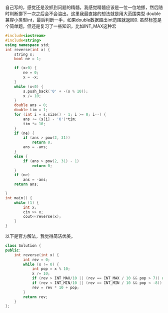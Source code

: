 自己写的，感觉还是没抓到问题的精髓，我感觉精髓应该是一位一位地挪，然后随时判断挪下一次之后会不会溢出。这里我最直接的想法就是用大范围类型
double兼容小类型int，最后判断一手，如果double数据超出int范围就返回0. 
虽然标签是个简单题，但还是复习了一些知识，比如INT_MAX这种宏
```cpp
#include<iostream>
#include<string>
using namespace std;
int reverse(int x) {
	string s;
	bool ne = 1;

	if (x>0) {
		ne = 0;
		x = -x;
	}
	while (x<0) {
		s.push_back('0' + -(x % 10));
		x /= 10;
	}
	double ans = 0;
	double tim = 1;
	for (int i = s.size() - 1; i >= 0; i--) {
		ans += (s[i] - '0')*tim;
		tim *= 10;
	}
	if (ne) {
		if (ans > pow(2, 31))
			return 0;
		ans = -ans;
	}
	else {
		if (ans > pow(2, 31) - 1)
			return 0;
	}
	if (ne)
		ans = -ans;
	return ans;

}
int main() {
	while (1) {
		int x;
		cin >> x;
		cout<<reverse(x);
	}
}
```

以下是官方解法，我觉得简洁优美。
```cpp
class Solution {
public:
    int reverse(int x) {
        int rev = 0;
        while (x != 0) {
            int pop = x % 10;
            x /= 10;
            if (rev > INT_MAX/10 || (rev == INT_MAX / 10 && pop > 7)) return 0;
            if (rev < INT_MIN/10 || (rev == INT_MIN / 10 && pop < -8)) return 0;
            rev = rev * 10 + pop;
        }
        return rev;
    }
};
```
